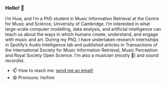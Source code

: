 ### Hello! 👋

I’m Huw, and I’m a PhD student in Music Information Retrieval at the Centre for Music and Science, University of Cambridge. I’m interested in what large-scale computer modelling, data analysis, and artificial intelligence can teach us about the ways in which humans create, understand, and engage with music and art. During my PhD, I have undertaken research internships in Spotify’s Audio Intelligence lab and published articles in Transactions of the International Society for Music Information Retrieval, Music Perception and Royal Society Open Science. I'm also a musician (mostly 🎸) and sound recordist.

- 📫 How to reach me: [send me an email!](mailto:hwc31@cam.ac.uk)
- 😄 Pronouns: he/him
